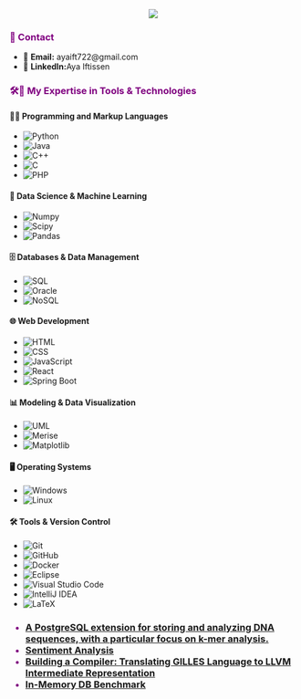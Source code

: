 <!This file is dubbed from --https://github.com/DenverCoder1/DenverCoder1/blob/main/README.md-->

<p align="center">
  <!-- Typing SVG by DenverCoder1 - https://github.com/DenverCoder1/readme-typing-svg -->
  <a href="https://github.com/gkrampah/readme-typing-svg">
    <img src="https://readme-typing-svg.demolab.com?font=Fira+Code&duration=2000&pause=500&color=800080&width=435&height=53&separator=%3C&lines=I+am+a+Computer+Science+Student" />
  </a>
</p>

<h3 style="color: purple;">💬 Contact</h3>
<ul>
  <li>📧 <B>Email:</B> ayaift722@gmail.com</li>
  <li>🔗 <B>LinkedIn:</B>Aya Iftissen</li>
</ul>

<h3 style="color: purple;">🛠️🧰 My Expertise in Tools & Technologies</h3>

#### 👨‍💻 Programming and Markup Languages
- ![Python](https://img.shields.io/badge/Python-14354C.svg?logo=python&logoColor=white)
- ![Java](https://img.shields.io/badge/Java-007396.svg?logo=java&logoColor=white)
- ![C++](https://custom-icon-badges.demolab.com/badge/C++-9C033A.svg?logo=cpp2&logoColor=white)
- ![C](https://img.shields.io/badge/C-00599C.svg?logo=c&logoColor=white)
- ![PHP](https://img.shields.io/badge/PHP-777BB4.svg?logo=php&logoColor=white)

#### 🧰 Data Science & Machine Learning
- ![Numpy](https://img.shields.io/badge/Numpy-013243.svg?logo=numpy&logoColor=white)
- ![Scipy](https://img.shields.io/badge/Scipy-8B8B7A.svg?logo=scipy&logoColor=white)
- ![Pandas](https://img.shields.io/badge/Pandas-150458.svg?logo=pandas&logoColor=white)

#### 🗄️ Databases & Data Management
- ![SQL](https://custom-icon-badges.demolab.com/badge/SQL-025E8C.svg?logo=database&logoColor=white)
- ![Oracle](https://img.shields.io/badge/Oracle-F80000.svg?logo=oracle&logoColor=white)
- ![NoSQL](https://img.shields.io/badge/NoSQL-5A5B5C.svg?logo=nosql&logoColor=white)

#### 🌐 Web Development
- ![HTML](https://img.shields.io/badge/HTML-E34F26.svg?logo=html5&logoColor=white)
- ![CSS](https://img.shields.io/badge/CSS-1572B6.svg?logo=css3&logoColor=white)
- ![JavaScript](https://img.shields.io/badge/JavaScript-F7DF1E.svg?logo=javascript&logoColor=black)
- ![React](https://img.shields.io/badge/React-61DAFB.svg?logo=react&logoColor=black)
- ![Spring Boot](https://img.shields.io/badge/Spring%20Boot-6DB33F.svg?logo=spring&logoColor=white)

#### 📊 Modeling & Data Visualization
- ![UML](https://img.shields.io/badge/UML-000000.svg?logo=uml&logoColor=white)
- ![Merise](https://img.shields.io/badge/Merise-66C2A6.svg?logo=merise&logoColor=white)
- ![Matplotlib](https://img.shields.io/badge/Matplotlib-FF7F0E.svg?logo=matplotlib&logoColor=white)

#### 🖥️ Operating Systems
- ![Windows](https://img.shields.io/badge/Windows-0078D4.svg?logo=windows&logoColor=white)
- ![Linux](https://img.shields.io/badge/Linux-FCC624.svg?logo=linux&logoColor=black)

#### 🛠️ Tools & Version Control
- ![Git](https://img.shields.io/badge/Git-F05033.svg?logo=git&logoColor=white)
- ![GitHub](https://img.shields.io/badge/GitHub-181717.svg?logo=github&logoColor=white)
- ![Docker](https://img.shields.io/badge/Docker-2496ED.svg?logo=docker&logoColor=white)
- ![Eclipse](https://img.shields.io/badge/Eclipse-2C2255.svg?logo=eclipse&logoColor=white)
- ![Visual Studio Code](https://img.shields.io/badge/Visual%20Studio%20Code-0078d7.svg?logo=visual-studio-code&logoColor=white)
- ![IntelliJ IDEA](https://img.shields.io/badge/IntelliJ%20IDEA-000000.svg?logo=intellij-idea&logoColor=white)
- ![LaTeX](https://img.shields.io/badge/LaTeX-008080.svg?logo=LaTeX&logoColor=white)

<h3 style="color: purple;"🔥 Projects </h2>
<p>
 <ul>
      <li><a href="https://github.com/sid2364/dna-sequences-pg-extension">A PostgreSQL extension for storing and analyzing DNA sequences, with a particular focus on k-mer analysis.</a></li>
      <li><a href="https://github.com/ayaift/Sentiment-analysis">Sentiment Analysis</a></li>
      <li><a href="https://github.com/ayaift/Building-a-Compiler-Translating-GILLES-Language-to-LLVM-Intermediate-Representation">Building a Compiler: Translating GILLES Language to LLVM Intermediate Representation</a></li>
      <li><a href="https://github.com/ayaift/In-Memory_db_benchmark">In-Memory DB Benchmark</a></li>
  </ul>
</p>

  </ul>
<!--
**gkrampah/gkrampah** is a ✨ _special_ ✨ repository because its `README.md` (this file) appears on your GitHub profile.
NLP project of next text prediction
Here are some ideas to get you started:

- 🔭 I’m currently working on ...
- 🌱 I’m currently learning ...
- 👯 I’m looking to collaborate on ...
- 🤔 I’m looking for help with ...
- 💬 Ask me about ...
- 📫 How to reach me: ...
- 😄 Pronouns: ...
- ⚡ Fun fact: ...
-->
